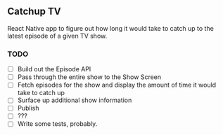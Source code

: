 ## Catchup TV
React Native app to figure out how long it would take to catch up to the latest episode of a given TV show.

### TODO
- [ ] Build out the Episode API
- [ ] Pass through the entire show to the Show Screen
- [ ] Fetch episodes for the show and display the amount of time it would take to catch up
- [ ] Surface up additional show information
- [ ] Publish
- [ ] ???
- [ ] Write some tests, probably.